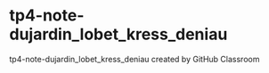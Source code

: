 # tp4-note-dujardin_lobet_kress_deniau
tp4-note-dujardin_lobet_kress_deniau created by GitHub Classroom 
